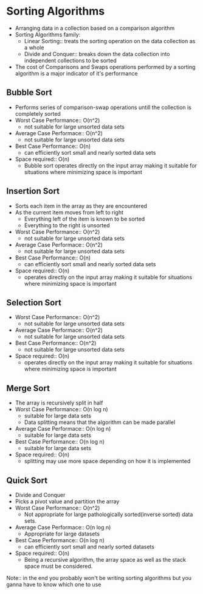 # Sorting Algorithms

- Arranging data in a collection based on a comparison algorithm
- Sorting Algorithms family:
  - Linear Sorting:: treats the sorting operation on the data collection as a whole
  - Divide and Conquer:: breaks down the data collection into independent collections to be sorted
- The cost of Comparisons and Swaps operations performed by a sorting algorithm is a major indicator of it's performance

## Bubble Sort

- Performs series of comparison-swap operations untill the collection is completely sorted
- Worst Case Performance:: O(n^2)
  - not suitable for large unsorted data sets
- Average Case Performace:: O(n^2)
  - not suitable for large unsorted data sets
- Best Case Performance:: O(n)
  - can efficiently sort small and nearly sorted data sets
- Space required:: O(n)
  - Bubble sort operates directly on the input array making it suitable for situations where minimizing space is important

## Insertion Sort

- Sorts each item in the array as they are encountered
- As the current item moves from left to right
  - Everything left of the item is known to be sorted
  - Everything to the right is unsorted
- Worst Case Performance:: O(n^2)
  - not suitable for large unsorted data sets
- Average Case Performace:: O(n^2)
  - not suitable for large unsorted data sets
- Best Case Performance:: O(n)
  - can efficiently sort small and nearly sorted data sets
- Space required:: O(n)
  - operates directly on the input array making it suitable for situations where minimizing space is important

## Selection Sort

- Worst Case Performance:: O(n^2)
  - not suitable for large unsorted data sets
- Average Case Performace:: O(n^2)
  - not suitable for large unsorted data sets
- Best Case Performance:: O(n^2)
  - not suitable for large unsorted data sets
- Space required:: O(n)
  - operates directly on the input array making it suitable for situations where minimizing space is important

## Merge Sort

- The array is recursively split in half
- Worst Case Performance:: O(n log n)
  - suitable for large data sets
  - Data splitting means that the algorithm can be made parallel
- Average Case Performace:: O(n log n)
  - suitable for large data sets
- Best Case Performance:: O(n log n)
  - suitable for large data sets
- Space required:: O(n)
  - splitting may use more space depending on how it is implemented

## Quick Sort

- Divide and Conquer 
- Picks a pivot value and partition the array
- Worst Case Performance:: O(n^2)
  - Not appropriate for large pathologically sorted(inverse sorted) data sets.
- Average Case Performace:: O(n log n)
  - Appropriate for large datasets
- Best Case Performance:: O(n log n)
  - can efficiently sort small and nearly sorted datasets
- Space required:: O(n)
  - Being a recursive algorithm, the array space as well as the stack space must be considered. 

Note:: in the end you probably won't be writing sorting algorithms but you ganna have to know which one to use
